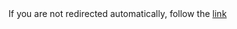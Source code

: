<!DOCTYPE HTML>
<meta charset="UTF-8">
<meta http-equiv="refresh" content="1; url=../statistics/index.html">
<script>
  window.location.href = "../statistics/index.html"
</script>
<title>Redirect</title>
If you are not redirected automatically, follow the <a href='../statistics/index.html'>link</a>